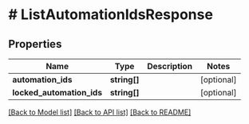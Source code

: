 # # ListAutomationIdsResponse

## Properties

Name | Type | Description | Notes
------------ | ------------- | ------------- | -------------
**automation_ids** | **string[]** |  | [optional]
**locked_automation_ids** | **string[]** |  | [optional]

[[Back to Model list]](../../README.md#models) [[Back to API list]](../../README.md#endpoints) [[Back to README]](../../README.md)
